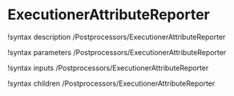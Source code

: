 <!-- MOOSE Documentation Stub: Remove this when content is added. -->

# ExecutionerAttributeReporter

!syntax description /Postprocessors/ExecutionerAttributeReporter

!syntax parameters /Postprocessors/ExecutionerAttributeReporter

!syntax inputs /Postprocessors/ExecutionerAttributeReporter

!syntax children /Postprocessors/ExecutionerAttributeReporter
